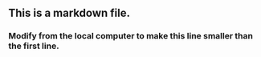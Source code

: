 ## This is a markdown file.

### Modify from the local computer to make this line smaller than the first line.
